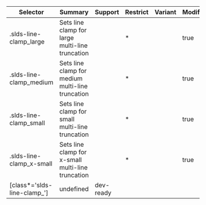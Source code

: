 

| Selector | Summary | Support | Restrict | Variant | Modifier |
|-------|-------|-------|-------|-------|-------|
| .slds-line-clamp_large | Sets line clamp for large multi-line truncation |   | * |   | true |
| .slds-line-clamp_medium | Sets line clamp for medium multi-line truncation |   | * |   | true |
| .slds-line-clamp_small | Sets line clamp for small multi-line truncation |   | * |   | true |
| .slds-line-clamp_x-small | Sets line clamp for x-small multi-line truncation |   | * |   | true |
| [class*='slds-line-clamp_'] | undefined | dev-ready |   |   |   |